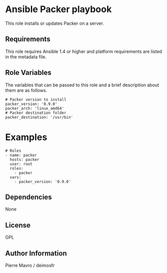 Ansible Packer playbook
=====

This role installs or updates Packer on a server.

Requirements
------------

This role requires Ansible 1.4 or higher and platform requirements are listed
in the metadata file.

Role Variables
--------------

The variables that can be passed to this role and a brief description about
them are as follows.

```
# Packer version to install
packer_version: '0.9.0'
packer_arch: 'linux_amd64'
# Packer destination folder
packer_destination: '/usr/bin'
```

Examples
========

```
# Roles
- name: packer
  hosts: packer
  user: root
  roles:
    - packer
  vars:
    - packer_version: '0.9.0'

```

Dependencies
------------

None

License
-------

GPL

Author Information
------------------

Pierre Mavro / deimosfr


